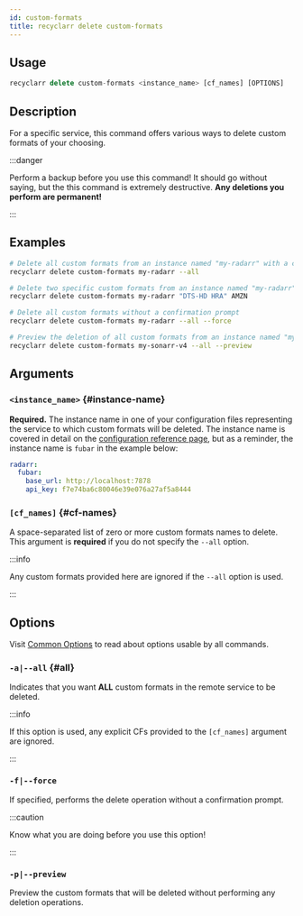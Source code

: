 ```yaml
---
id: custom-formats
title: recyclarr delete custom-formats
---
```


## Usage

```js
recyclarr delete custom-formats <instance_name> [cf_names] [OPTIONS]
```

## Description

For a specific service, this command offers various ways to delete custom formats of your choosing.

:::danger

Perform a backup before you use this command! It should go without saying, but the this command is
extremely destructive. **Any deletions you perform are permanent!**

:::

## Examples

```bash
# Delete all custom formats from an instance named "my-radarr" with a confirmation prompt
recyclarr delete custom-formats my-radarr --all

# Delete two specific custom formats from an instance named "my-radarr"  with a confirmation prompt
recyclarr delete custom-formats my-radarr "DTS-HD HRA" AMZN

# Delete all custom formats without a confirmation prompt
recyclarr delete custom-formats my-radarr --all --force

# Preview the deletion of all custom formats from an instance named "my-sonarr-v4"
recyclarr delete custom-formats my-sonarr-v4 --all --preview
```

## Arguments

### `<instance_name>` {#instance-name}

**Required.** The instance name in one of your configuration files representing the service to which
custom formats will be deleted. The instance name is covered in detail on the [configuration
reference page][configref], but as a reminder, the instance name is `fubar` in the example below:

```yml
radarr:
  fubar:
    base_url: http://localhost:7878
    api_key: f7e74ba6c80046e39e076a27af5a8444
```

[configref]: /yaml/config-reference/basic.md

### `[cf_names]` {#cf-names}

A space-separated list of zero or more custom formats names to delete. This argument is **required**
if you do not specify the `--all` option.

:::info

Any custom formats provided here are ignored if the `--all` option is used.

:::

## Options

Visit [Common Options](../common.md) to read about options usable by all commands.

### `-a|--all` {#all}

Indicates that you want **ALL** custom formats in the remote service to be deleted.

:::info

If this option is used, any explicit CFs provided to the `[cf_names]` argument are ignored.

:::

### `-f|--force`

If specified, performs the delete operation without a confirmation prompt.

:::caution

Know what you are doing before you use this option!

:::

### `-p|--preview`

Preview the custom formats that will be deleted without performing any deletion operations.
